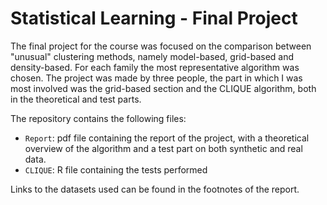 # Statistical Learning - Final Project

The final project for the course was focused on the comparison between "unusual" clustering methods, namely model-based, grid-based and density-based.
For each family the most representative algorithm was chosen. 
The project was made by three people, the part in which I was most involved was the grid-based section and the CLIQUE algorithm, both in the theoretical and test parts.

The repository contains the following files:
- `Report`: pdf file containing the report of the project, with a theoretical overview of the algorithm and a test part on both synthetic and real data.
- `CLIQUE`: R file containing the tests performed

Links to the datasets used can be found in the footnotes of the report.
